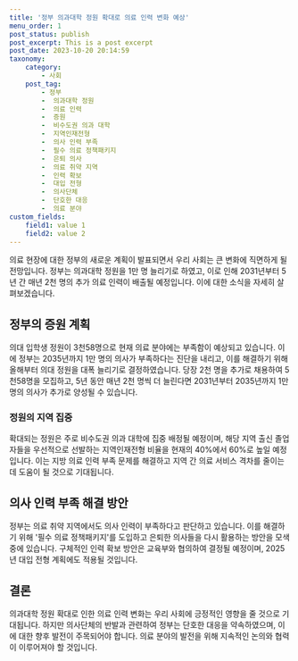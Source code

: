 ```yaml
---
title: '정부 의과대학 정원 확대로 의료 인력 변화 예상'
menu_order: 1
post_status: publish
post_excerpt: This is a post excerpt
post_date: 2023-10-20 20:14:59
taxonomy:
    category:
        - 사회
    post_tag:
        - 정부
        -  의과대학 정원
        -  의료 인력
        -  증원
        -  비수도권 의과 대학
        -  지역인재전형
        -  의사 인력 부족
        -  필수 의료 정책패키지
        -  은퇴 의사
        -  의료 취약 지역
        -  인력 확보
        -  대입 전형
        -  의사단체
        -  단호한 대응
        -  의료 분야
custom_fields:
    field1: value 1
    field2: value 2
---
```



의료 현장에 대한 정부의 새로운 계획이 발표되면서 우리 사회는 큰 변화에 직면하게 될 전망입니다. 정부는 의과대학 정원을 1만 명 늘리기로 하였고, 이로 인해 2031년부터 5년 간 매년 2천 명의 추가 의료 인력이 배출될 예정입니다. 이에 대한 소식을 자세히 살펴보겠습니다.

## 정부의 증원 계획
의대 입학생 정원이 3천58명으로 현재 의료 분야에는 부족함이 예상되고 있습니다. 이에 정부는 2035년까지 1만 명의 의사가 부족하다는 진단을 내리고, 이를 해결하기 위해 올해부터 의대 정원을 대폭 늘리기로 결정하였습니다. 당장 2천 명을 추가로 채용하여 5천58명을 모집하고, 5년 동안 매년 2천 명씩 더 늘린다면 2031년부터 2035년까지 1만 명의 의사가 추가로 양성될 수 있습니다.

### 정원의 지역 집중
확대되는 정원은 주로 비수도권 의과 대학에 집중 배정될 예정이며, 해당 지역 출신 졸업자들을 우선적으로 선발하는 지역인재전형 비율을 현재의 40%에서 60%로 높일 예정입니다. 이는 지방 의료 인력 부족 문제를 해결하고 지역 간 의료 서비스 격차를 줄이는 데 도움이 될 것으로 기대됩니다.

## 의사 인력 부족 해결 방안
정부는 의료 취약 지역에서도 의사 인력이 부족하다고 판단하고 있습니다. 이를 해결하기 위해 '필수 의료 정책패키지'를 도입하고 은퇴한 의사들을 다시 활용하는 방안을 모색 중에 있습니다. 구체적인 인력 확보 방안은 교육부와 협의하여 결정될 예정이며, 2025년 대입 전형 계획에도 적용될 것입니다.

## 결론
의과대학 정원 확대로 인한 의료 인력 변화는 우리 사회에 긍정적인 영향을 줄 것으로 기대됩니다. 하지만 의사단체의 반발과 관련하여 정부는 단호한 대응을 약속하였으며, 이에 대한 향후 발전이 주목되어야 합니다. 의료 분야의 발전을 위해 지속적인 논의와 협력이 이루어져야 할 것입니다.
